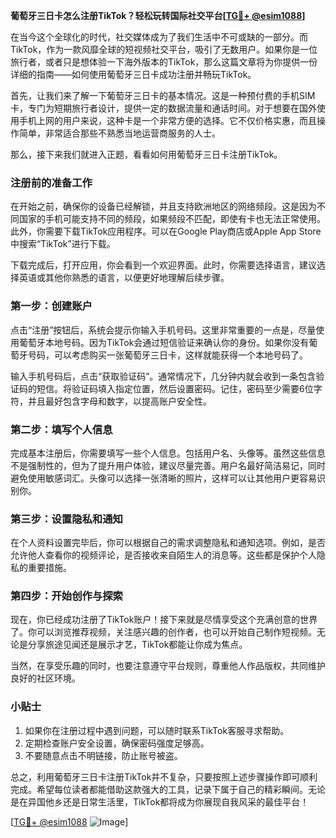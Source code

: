 **葡萄牙三日卡怎么注册TikTok？轻松玩转国际社交平台[[TG💪+ @esim1088](https://t.me/s/esim1088)]**

在当今这个全球化的时代，社交媒体成为了我们生活中不可或缺的一部分。而TikTok，作为一款风靡全球的短视频社交平台，吸引了无数用户。如果你是一位旅行者，或者只是想体验一下海外版本的TikTok，那么这篇文章将为你提供一份详细的指南——如何使用葡萄牙三日卡成功注册并畅玩TikTok。

首先，让我们来了解一下葡萄牙三日卡的基本情况。这是一种预付费的手机SIM卡，专门为短期旅行者设计，提供一定的数据流量和通话时间。对于想要在国外使用手机上网的用户来说，这种卡是一个非常方便的选择。它不仅价格实惠，而且操作简单，非常适合那些不熟悉当地运营商服务的人士。

那么，接下来我们就进入正题，看看如何用葡萄牙三日卡注册TikTok。

### 注册前的准备工作

在开始之前，确保你的设备已经解锁，并且支持欧洲地区的网络频段。这是因为不同国家的手机可能支持不同的频段，如果频段不匹配，即使有卡也无法正常使用。此外，你需要下载TikTok应用程序。可以在Google Play商店或Apple App Store中搜索“TikTok”进行下载。

下载完成后，打开应用，你会看到一个欢迎界面。此时，你需要选择语言，建议选择英语或其他你熟悉的语言，以便更好地理解后续步骤。

### 第一步：创建账户

点击“注册”按钮后，系统会提示你输入手机号码。这里非常重要的一点是，尽量使用葡萄牙本地号码。因为TikTok会通过短信验证来确认你的身份。如果你没有葡萄牙号码，可以考虑购买一张葡萄牙三日卡，这样就能获得一个本地号码了。

输入手机号码后，点击“获取验证码”。通常情况下，几分钟内就会收到一条包含验证码的短信。将验证码填入指定位置，然后设置密码。记住，密码至少需要6位字符，并且最好包含字母和数字，以提高账户安全性。

### 第二步：填写个人信息

完成基本注册后，你需要填写一些个人信息。包括用户名、头像等。虽然这些信息不是强制性的，但为了提升用户体验，建议尽量完善。用户名最好简洁易记，同时避免使用敏感词汇。头像可以选择一张清晰的照片，这样可以让其他用户更容易识别你。

### 第三步：设置隐私和通知

在个人资料设置完毕后，你可以根据自己的需求调整隐私和通知选项。例如，是否允许他人查看你的视频评论，是否接收来自陌生人的消息等。这些都是保护个人隐私的重要措施。

### 第四步：开始创作与探索

现在，你已经成功注册了TikTok账户！接下来就是尽情享受这个充满创意的世界了。你可以浏览推荐视频，关注感兴趣的创作者，也可以开始自己制作短视频。无论是分享旅途见闻还是展示才艺，TikTok都能让你成为焦点。

当然，在享受乐趣的同时，也要注意遵守平台规则，尊重他人作品版权，共同维护良好的社区环境。

### 小贴士

1. 如果你在注册过程中遇到问题，可以随时联系TikTok客服寻求帮助。
2. 定期检查账户安全设置，确保密码强度足够高。
3. 不要随意点击不明链接，防止账号被盗。

总之，利用葡萄牙三日卡注册TikTok并不复杂，只要按照上述步骤操作即可顺利完成。希望每位读者都能借助这款强大的工具，记录下属于自己的精彩瞬间。无论是在异国他乡还是日常生活里，TikTok都将成为你展现自我风采的最佳平台！

[[TG💪+ @esim1088](https://t.me/s/esim1088) ![Image](https://i.postimg.cc/4NQfJmqS/Snipaste-2025-05-13-00-14-12.png)]